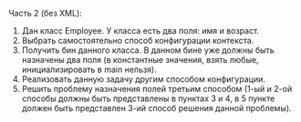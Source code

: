 Часть 2 (без XML):
1.	Дан класс Employee. У класса есть два поля: имя и возраст.
2.	Выбрать самостоятельно способ конфигурации контекста.
3.	Получить бин данного класса. В данном бине уже должны быть назначены два поля (в константные значения, взять любые, инициализировать в main нельзя).
4.	Реализовать данную задачу другим способом конфигурации.
5.	Решить проблему назначения полей третьим способом (1-ый и 2-ой способы должны быть представлены в пунктах 3 и 4, в 5 пункте должен быть представлен 3-ий способ решения данной проблемы).